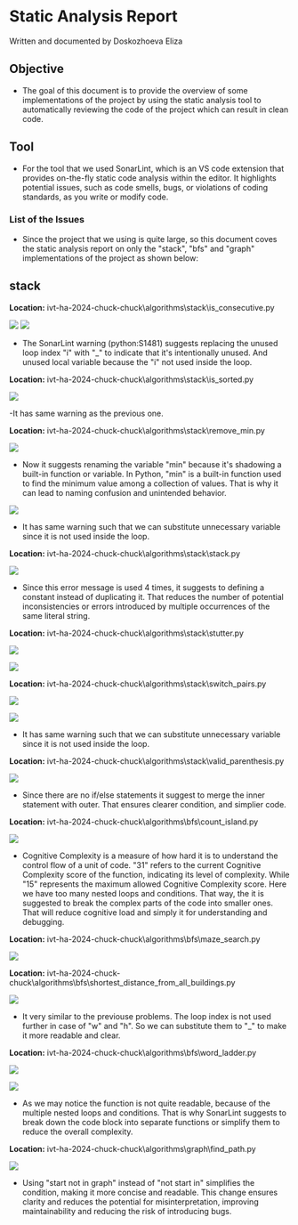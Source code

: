 # Static Analysis Report

Written and documented by Doskozhoeva Eliza

## Objective

- The goal of this document is to provide the overview of some implementations of the project by using the static analysis tool to automatically reviewing the code of the project which can result in clean code.

## Tool

- For the tool that we used SonarLint, which is an VS code extension that provides on-the-fly static code analysis within the editor. It highlights potential issues, such as code smells, bugs, or violations of coding standards, as you write or modify code.

### List of the Issues

- Since the project that we using is quite large, so this document coves the static analysis report on only the "stack", "bfs" and "graph" implementations of the project as shown below:

## stack

**Location:** ivt-ha-2024-chuck-chuck\algorithms\stack\is_consecutive.py

![](e1.png)
![](e2.png)

- The SonarLint warning (python:S1481) suggests replacing the unused loop index "i" with "_" to indicate that it's intentionally unused. And unused local variable because the "i" not used inside the loop.

**Location:** ivt-ha-2024-chuck-chuck\algorithms\stack\is_sorted.py

![](e3.png)

-It has same warning as the previous one.


**Location:** ivt-ha-2024-chuck-chuck\algorithms\stack\remove_min.py

![](e4.png)

- Now it suggests renaming the variable "min" because it's shadowing a built-in function or variable. In Python, "min" is a built-in function used to find the minimum value among a collection of values. That is why it can lead to naming confusion and unintended behavior.

![](e5.png)

- It has same warning such that we can substitute unnecessary variable since it is not used inside the loop.

**Location:** ivt-ha-2024-chuck-chuck\algorithms\stack\stack.py

![](e6.png)

- Since this error message is used 4 times, it suggests to defining a constant instead of duplicating it. That reduces the number of potential inconsistencies or errors introduced by multiple occurrences of the same literal string.

**Location:** ivt-ha-2024-chuck-chuck\algorithms\stack\stutter.py

![](e7.png)

![](e8.png)

**Location:** ivt-ha-2024-chuck-chuck\algorithms\stack\switch_pairs.py

![](e9.png)

![](e10.png)

- It has same warning such that we can substitute unnecessary variable since it is not used inside the loop.

**Location:** ivt-ha-2024-chuck-chuck\algorithms\stack\valid_parenthesis.py

![](e11.png)

- Since there are no if/else statements it suggest to merge the inner statement with outer. That ensures clearer condition, and simplier code.




**Location:** ivt-ha-2024-chuck-chuck\algorithms\bfs\count_island.py

![](e12.png)

- Cognitive Complexity is a measure of how hard it is to understand the control flow of a unit of code.  "31" refers to the current Cognitive Complexity score of the function, indicating its level of complexity. While "15" represents the maximum allowed Cognitive Complexity score. Here we have too many nested loops and conditions. That way, the it is suggested to break the complex parts of the code into smaller ones. That will reduce cognitive load and simply it for understanding and debugging.


**Location:** ivt-ha-2024-chuck-chuck\algorithms\bfs\maze_search.py

![](e13.png)

**Location:** ivt-ha-2024-chuck-chuck\algorithms\bfs\shortest_distance_from_all_buildings.py

![](e14.png)

- It very similar to the previouse problems. The loop index is not used further in case of "w" and "h". So we can substitute them to "_" to make it more readable and clear.


**Location:** ivt-ha-2024-chuck-chuck\algorithms\bfs\word_ladder.py

![](e15.png)

![](e16.png)

- As we may notice the function is not quite readable, because of the multiple nested loops and conditions. That is why SonarLint suggests to break down the code block into separate functions or simplify them to reduce the overall complexity.

**Location:** ivt-ha-2024-chuck-chuck\algorithms\graph\find_path.py

![](e17.png)

- Using "start not in graph" instead of "not start in" simplifies the condition, making it more concise and readable. This change ensures clarity and reduces the potential for misinterpretation, improving maintainability and reducing the risk of introducing bugs.
